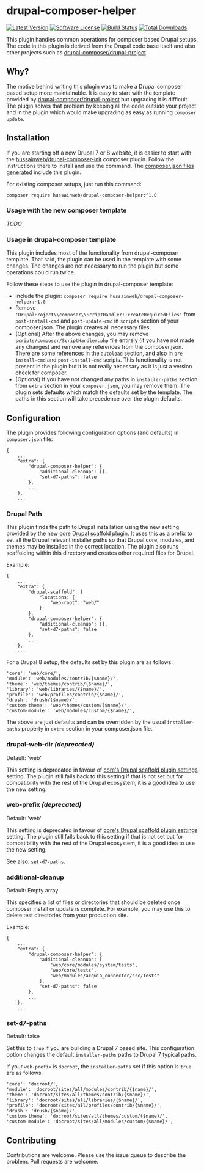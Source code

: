 # drupal-composer-helper

[![Latest Version](https://img.shields.io/github/release/hussainweb/drupal-composer-helper/all.svg?style=flat-square)](https://github.com/hussainweb/drupal-composer-helper/releases)
[![Software License](https://img.shields.io/badge/license-MIT-brightgreen.svg?style=flat-square)](LICENSE.md)
[![Build Status](https://img.shields.io/travis/hussainweb/drupal-composer-helper/master.svg?style=flat-square)](https://travis-ci.org/hussainweb/drupal-composer-helper)
[![Total Downloads](https://img.shields.io/packagist/dt/hussainweb/drupal-composer-helper.svg?style=flat-square)](https://packagist.org/packages/hussainweb/drupal-composer-helper)

This plugin handles common operations for composer based Drupal setups. The code in this plugin is derived from the Drupal code base itself and also other projects such as [drupal-composer/drupal-project](https://github.com/drupal-composer/drupal-project).

## Why?

The motive behind writing this plugin was to make a Drupal composer based setup more maintainable. It is easy to start with the template provided by [drupal-composer/drupal-project](https://github.com/drupal-composer/drupal-project) but upgrading it is difficult. The plugin solves that problem by keeping all the code outside your project and in the plugin which would make upgrading as easy as running `composer update`.

## Installation

If you are starting off a new Drupal 7 or 8 website, it is easier to start with the [hussainweb/drupal-composer-init](https://github.com/hussainweb/drupal-composer-init) composer plugin. Follow the instructions there to install and use the command. The [composer.json files generated](https://gist.github.com/hussainweb/78c0a5fe45556c265b16e10928b76723) include this plugin.

For existing composer setups, just run this command:

```
composer require hussainweb/drupal-composer-helper:^1.0
```

### Usage with the new composer template

_TODO_

### Usage in drupal-composer template

This plugin includes most of the functionality from drupal-composer template. That said, the plugin can be used in the template with some changes. The changes are not necessary to run the plugin but some operations could run twice.

Follow these steps to use the plugin in drupal-composer template:

* Include the plugin: `composer require hussainweb/drupal-composer-helper:~1.0`
* Remove `'DrupalProject\\composer\\ScriptHandler::createRequiredFiles'` from `post-install-cmd` and `post-update-cmd` in `scripts` section of your composer.json. The plugin creates all necessary files.
* (Optional) After the above changes, you may remove `scripts/composer/ScriptHandler.php` file entirely (if you have not made any changes) and remove any references from the composer.json. There are some references in the `autoload` section, and also in `pre-install-cmd` and `post-install-cmd` scripts. This functionality is not present in the plugin but it is not really necessary as it is just a version check for composer.
* (Optional) If you have not changed any paths in `installer-paths` section from `extra` section in your `composer.json`, you may remove them. The plugin sets defaults which match the defaults set by the template. The paths in this section will take precedence over the plugin defaults.

## Configuration

The plugin provides following configuration options (and defaults) in `composer.json` file:

```
{
    ...
    "extra": {
        "drupal-composer-helper": {
            "additional-cleanup": [],
            "set-d7-paths": false
        },
        ...
    },
    ...
```

### Drupal Path

This plugin finds the path to Drupal installation using the new setting provided by the new [core Drupal scaffold plugin](https://packagist.org/packages/drupal/core-composer-scaffold). It uses this as a prefix to set all the Drupal relevant installer paths so that Drupal core, modules, and themes may be installed in the correct location. The plugin also runs scaffolding within this directory and creates other required files for Drupal.

Example:
```
{
    ...
    "extra": {
        "drupal-scaffold": {
            "locations: {
                "web-root": "web/"
            }
        },
        "drupal-composer-helper": {
            "additional-cleanup": [],
            "set-d7-paths": false
        },
        ...
    },
    ...
```

For a Drupal 8 setup, the defaults set by this plugin are as follows:
```
'core': 'web/core/',
'module': 'web/modules/contrib/{$name}/',
'theme': 'web/themes/contrib/{$name}/',
'library': 'web/libraries/{$name}/',
'profile': 'web/profiles/contrib/{$name}/',
'drush': 'drush/{$name}/',
'custom-theme': 'web/themes/custom/{$name}/',
'custom-module': 'web/modules/custom/{$name}/',
```

The above are just defaults and can be overridden by the usual `installer-paths` property in `extra` section in your composer.json file.


### drupal-web-dir _(deprecated)_

Default: 'web'

This setting is deprecated in favour of [core's Drupal scaffold plugin settings](#drupal-path) setting. The plugin still falls back to this setting if that is not set but for compatibility with the rest of the Drupal ecosystem, it is a good idea to use the new setting.

### web-prefix _(deprecated)_

Default: 'web'

This setting is deprecated in favour of [core's Drupal scaffold plugin settings](#drupal-path) setting. The plugin still falls back to this setting if that is not set but for compatibility with the rest of the Drupal ecosystem, it is a good idea to use the new setting.

See also: `set-d7-paths`.

### additional-cleanup

Default: Empty array

This specifies a list of files or directories that should be deleted once composer install or update is complete. For example, you may use this to delete test directories from your production site.

Example:
```
{
    ...
    "extra": {
        "drupal-composer-helper": {
            "additional-cleanup": [
                "web/core/modules/system/tests",
                "web/core/tests",
                "web/modules/acquia_connector/src/Tests"
            ],
            "set-d7-paths": false
        },
        ...
    },
    ...
```

### set-d7-paths

Default: false

Set this to `true` if you are building a Drupal 7 based site. This configuration option changes the default `installer-paths` paths to Drupal 7 typical paths.

If your `web-prefix` is `docroot`, the `installer-paths` set if this option is `true` are as follows.
```
'core': 'docroot/',
'module': 'docroot/sites/all/modules/contrib/{$name}/',
'theme': 'docroot/sites/all/themes/contrib/{$name}/',
'library': 'docroot/sites/all/libraries/{$name}/',
'profile': 'docroot/sites/all/profiles/contrib/{$name}/',
'drush': 'drush/{$name}/',
'custom-theme': 'docroot/sites/all/themes/custom/{$name}/',
'custom-module': 'docroot/sites/all/modules/custom/{$name}/',
```

## Contributing

Contributions are welcome. Please use the issue queue to describe the problem. Pull requests are welcome.
